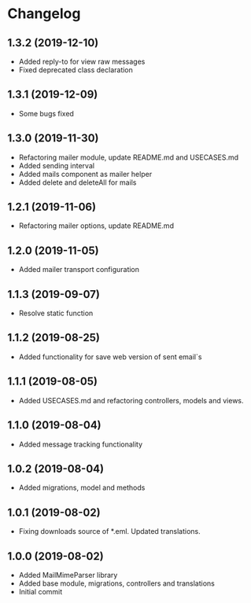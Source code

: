 Changelog
=========

## 1.3.2 (2019-12-10)
 * Added reply-to for view raw messages
 * Fixed deprecated class declaration

## 1.3.1 (2019-12-09)
 * Some bugs fixed

## 1.3.0 (2019-11-30)
 * Refactoring mailer module, update README.md and USECASES.md
 * Added sending interval
 * Added mails component as mailer helper
 * Added delete and deleteAll for mails

## 1.2.1 (2019-11-06)
 * Refactoring mailer options, update README.md
 
## 1.2.0 (2019-11-05)
 * Added mailer transport configuration
 
## 1.1.3 (2019-09-07)
 * Resolve static function
 
## 1.1.2 (2019-08-25)
 * Added functionality for save web version of sent email`s
 
## 1.1.1 (2019-08-05)
 * Added USECASES.md and refactoring controllers, models and views.

## 1.1.0 (2019-08-04)
 * Added message tracking functionality

## 1.0.2 (2019-08-04)
 * Added migrations, model and methods
 
## 1.0.1 (2019-08-02)
 * Fixing downloads source of *.eml. Updated translations.
 
## 1.0.0 (2019-08-02)
 * Added MailMimeParser library
 * Added base module, migrations, controllers and translations
 * Initial commit